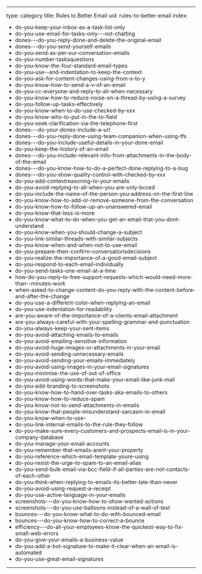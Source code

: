 
---
type: category
title: Rules to Better Email
uid: rules-to-better-email
index:
 - do-you-keep-your-inbox-as-a-task-list-only
 - do-you-use-email-for-tasks-only---not-chatting
 - dones---do-you-reply-done-and-delete-the-original-email
 - dones---do-you-send-yourself-emails
 - do-you-send-as-per-our-conversation-emails
 - do-you-number-tasksquestions
 - do-you-know-the-four-standard-email-types
 - do-you-use--and-indentation-to-keep-the-context
 - do-you-ask-for-content-changes-using-from-x-to-y
 - do-you-know-how-to-send-a-v-of-an-email
 - do-you-cc-everyone-and-reply-to-all-when-necessary
 - do-you-know-how-to-reduce-noise-on-a-thread-by-using-a-survey
 - do-you-follow-up-tasks-effectively
 - do-you-know-when-to-do-use-checked-by-xxx
 - do-you-know-who-to-put-in-the-to-field
 - do-you-seek-clarification-via-the-telephone-first
 - dones---do-your-dones-include-a-url
 - dones---do-you-reply-done-using-team-companion-when-using-tfs
 - dones---do-you-include-useful-details-in-your-done-email
 - do-you-keep-the-history-of-an-email
 - dones---do-you-include-relevant-info-from-attachments-in-the-body-of-the-email
 - dones---do-you-know-how-to-do-a-perfect-done-replying-to-a-bug
 - dones---do-you-show-quality-control-with-checked-by-xxx
 - do-you-add-contextreasoning-to-your-emails
 - do-you-avoid-replying-to-all-when-you-are-only-bcced
 - do-you-include-the-name-of-the-person-you-address-on-the-first-line
 - do-you-know-how-to-add-or-remove-someone-from-the-conversation
 - do-you-know-how-to-follow-up-an-unanswered-email
 - do-you-know-that-less-is-more
 - do-you-know-what-to-do-when-you-get-an-email-that-you-dont-understand
 - do-you-know-when-you-should-change-a-subject
 - do-you-link-similar-threads-with-similar-subjects
 - do-you-know-when-and-when-not-to-use-email
 - do-you-prepare-then-confirm-conversationsdecisions
 - do-you-realize-the-importance-of-a-good-email-subject
 - do-you-respond-to-each-email-individually
 - do-you-send-tasks-one-email-at-a-time
 - how-do-you-reply-to-free-support-requests-which-would-need-more-than--minutes-work
 - when-asked-to-change-content-do-you-reply-with-the-content-before-and-after-the-change
 - do-you-use-a-different-color-when-replying-an-email
 - do-you-use-indentation-for-readability
 - are-you-aware-of-the-importance-of-a-clients-email-attachment
 - are-you-always-careful-with-your-spelling-grammar-and-punctuation
 - do-you-always-keep-your-sent-items
 - do-you-avoid-attaching-emails-to-emails
 - do-you-avoid-emailing-sensitive-information
 - do-you-avoid-huge-images-or-attachments-in-your-email
 - do-you-avoid-sending-unnecessary-emails
 - do-you-avoid-sending-your-emails-immediately
 - do-you-avoid-using-images-in-your-email-signatures
 - do-you-minimise-the-use-of-out-of-office
 - do-you-avoid-using-words-that-make-your-email-like-junk-mail
 - do-you-add-branding-to-screenshots
 - do-you-know-how-to-hand-over-tasks-aka-emails-to-others
 - do-you-know-how-to-reduce-spam
 - do-you-know-not-to-send-attachments-in-emails
 - do-you-know-that-people-misunderstand-sarcasm-in-email
 - do-you-know-when-to-use-
 - do-you-link-internal-emails-to-the-rule-they-follow
 - do-you-make-sure-every-customers-and-prospects-email-is-in-your-company-database
 - do-you-manage-your-email-accounts
 - do-you-remember-that-emails-arent-your-property
 - do-you-reference-which-email-template-youre-using
 - do-you-resist-the-urge-to-spam-to-an-email-alias
 - do-you-send-bulk-email-via-bcc-field-if-all-parties-are-not-contacts-of-each-other
 - do-you-think-when-replying-to-emails-its-better-late-than-never
 - do-you-avoid-using-request-a-receipt
 - do-you-use-active-language-in-your-emails
 - screenshots---do-you-know-how-to-show-wanted-actions
 - screenshots---do-you-use-balloons-instead-of-a-wall-of-text
 - bounces---do-you-know-what-to-do-with-bounced-email
 - bounces---do-you-know-how-to-correct-a-bounce
 - efficiency---do-all-your-employees-know-the-quickest-way-to-fix-small-web-errors
 - do-you-give-your-emails-a-business-value
 - do-you-add-a-bot-signature-to-make-it-clear-when-an-email-is-automated
 - do-you-use-great-email-signatures
---

<p>​​​</p>

